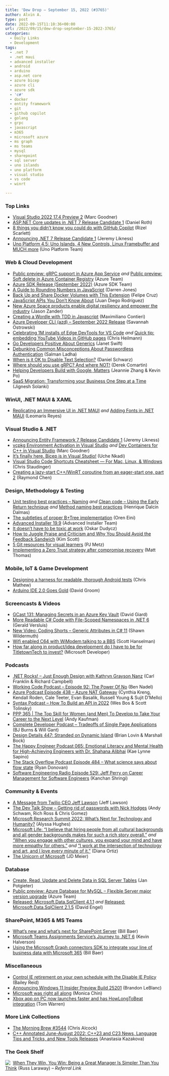 ```yaml
---
title: 'Dew Drop – September 15, 2022 (#3765)'
author: Alvin A.
type: post
date: 2022-09-15T11:10:36+00:00
url: /2022/09/15/dew-drop-september-15-2022-3765/
categories:
  - Daily Links
  - Development
tags:
  - .net 7
  - .net maui
  - advanced installer
  - android
  - arduino
  - asp.net core
  - azure bicep
  - azure cli
  - azure sdk
  - 'c#'
  - docker
  - entity framework
  - git
  - github copilot
  - golang
  - grpc
  - javascript
  - m365
  - microsoft azure
  - ms graph
  - ms teams
  - mysql
  - sharepoint
  - sql server
  - uno islands
  - uno platform
  - visual studio
  - vs code
  - winrt

---
```

### <a name="top"></a>Top Links

  * <a href="https://devblogs.microsoft.com/visualstudio/visual-studio-2022-17-4-preview-2/" target="_blank" rel="noopener">Visual Studio 2022 17.4 Preview 2</a> (Marc Goodner)
  * <a href="https://devblogs.microsoft.com/dotnet/asp-net-core-updates-in-dotnet-7-rc-1/" target="_blank" rel="noopener">ASP.NET Core updates in .NET 7 Release Candidate 1</a> (Daniel Roth)
  * <a href="https://github.blog/2022-09-14-8-things-you-didnt-know-you-could-do-with-github-copilot/" target="_blank" rel="noopener">8 things you didn’t know you could do with GitHub Copilot</a> (Rizel Scarlett)
  * <a href="https://devblogs.microsoft.com/dotnet/announcing-dotnet-7-rc-1/" target="_blank" rel="noopener">Announcing .NET 7 Release Candidate 1</a> (Jeremy Likness)
  * <a href="https://platform.uno/blog/uno-platform-4-5-uno-islands-4-new-controls-linux-framebuffer-and-much-more/" target="_blank" rel="noopener">Uno Platform 4.5: Uno Islands, 4 New Controls, Linux Framebuffer and MUCH more</a> (Uno Platform Team)

### <a name="web"></a>Web & Cloud Development

  * <a href="https://azure.microsoft.com/en-us/updates/public-preview-grpc-support-in-azure-app-service/" target="_blank" rel="noopener">Public preview: gRPC support in Azure App Service</a> _and_ <a href="https://azure.microsoft.com/en-us/updates/public-preview-soft-delete-in-azure-container-registry/" target="_blank" rel="noopener">Public preview: Soft delete in Azure Container Registry</a> (Azure Team)
  * <a href="https://devblogs.microsoft.com/azure-sdk/azure-sdk-release-september-2022/" target="_blank" rel="noopener">Azure SDK Release (September 2022)</a> (Azure SDK Team)
  * <a href="https://www.sitepoint.com/rounding-numbers-javascript/?utm_source=rss" target="_blank" rel="noopener">A Guide to Rounding Numbers in JavaScript</a> (Darren Jones)
  * <a href="https://www.docker.com/blog/back-up-and-share-docker-volumes-with-this-extension/" target="_blank" rel="noopener">Back Up and Share Docker Volumes with This Extension</a> (Felipe Cruz)
  * <a href="https://smashingmagazine.com/2022/09/javascript-api-guide/" target="_blank" rel="noopener">JavaScript APIs You Don’t Know About</a> (Juan Diego Rodríguez)
  * <a href="https://azure.microsoft.com/blog/new-azure-space-products-enable-digital-resiliency-and-empower-the-industry/" target="_blank" rel="noopener">New Azure Space products enable digital resiliency and empower the industry</a> (Jason Zander)
  * <a href="https://hackernoon.com/creating-a-wordle-with-tdd-in-javascript?source=rss" target="_blank" rel="noopener">Creating a Wordle with TDD in Javascript</a> (Maximiliano Contieri)
  * <a href="https://devblogs.microsoft.com/azure-sdk/azure-developer-cli-azd-september-2022-release/" target="_blank" rel="noopener">Azure Developer CLI (azd) – September 2022 Release</a> (Savannah Ostrowski)
  * <a href="https://christianheilmann.com/2022/09/15/celebrating-1m-installs-of-edge-devtools-for-vs-code/" target="_blank" rel="noopener">Celebrating 1M installs of Edge DevTools for VS Code</a> _and_ <a href="https://christianheilmann.com/2022/09/14/quick-tip-embedding-youtube-videos-in-github-pages/" target="_blank" rel="noopener">Quick tip: embedding YouTube Videos in GitHub pages</a> (Chris Heilmann)
  * <a href="http://www.i-programmer.info/news/98-languages/15719-go-developers-positive-about-generics-.html" target="_blank" rel="noopener">Go Developers Positive About Generics</a> (Janet Swift)
  * <a href="https://auth0.com/blog/debunking-common-misconceptions-about-passwordless-authentication/" target="_blank" rel="noopener">Debunking Common Misconceptions About Passwordless Authentication</a> (Salman Ladha)
  * <a href="https://css-tricks.com/when-is-it-ok-to-disable-text-selection/" target="_blank" rel="noopener">When is it OK to Disable Text Selection?</a> (Daniel Schwarz)
  * <a href="https://codeopinion.com/where-should-you-use-grpc-and-where-not/" target="_blank" rel="noopener">Where should you use gRPC? And where NOT!</a> (Derek Comartin)
  * <a href="http://developers.googleblog.com/2022/09/helping-developers-build-with-google-matters.html" target="_blank" rel="noopener">Helping Developers Build with Google, Matters</a> (Jeannie Zhang & Kevin Po)
  * <a href="https://www.simform.com/blog/saas-migration/" target="_blank" rel="noopener">SaaS Migration: Transforming your Business One Step at a Time</a> (Jignesh Solanki)

### <a name="silverlight"></a>WinUI, .NET MAUI & XAML

  * <a href="https://www.syncfusion.com/blogs/post/replicating-an-immersive-ui-in-net-maui.aspx?utm_source=alvinashcraft&utm_medium=email&utm_campaign=alvinashcraft_blog_edmsep22" target="_blank" rel="noopener">Replicating an Immersive UI in .NET MAUI</a> _and_ <a href="https://askxammy.com/adding-fonts-in-net-maui/" target="_blank" rel="noopener">Adding Fonts in .NET MAUI</a> (Leomaris Reyes)

### <a name="dotnet"></a>Visual Studio & .NET

  * <a href="https://devblogs.microsoft.com/dotnet/announcing-ef7-rc1/" target="_blank" rel="noopener">Announcing Entity Framework 7 Release Candidate 1</a> (Jeremy Likness)
  * <a href="https://devblogs.microsoft.com/cppblog/vcpkg-environment-activation-in-visual-studio/" target="_blank" rel="noopener">vcpkg Environment Activation in Visual Studio</a> _and_ <a href="https://devblogs.microsoft.com/cppblog/dev-containers-for-c-in-visual-studio/" target="_blank" rel="noopener">Dev Containers for C++ in Visual Studio</a> (Marc Goodner)
  * <a href="https://devblogs.microsoft.com/visualstudio/bicepforvs/" target="_blank" rel="noopener">It’s finally here. Bicep is in Visual Studio!</a> (Uche Nkadi)
  * <a href="https://twitter.com/chrisstaud/status/1569924470512533504?s=51&t=ZMgurLnMzNe2HhM7Po4Sxg" target="_blank" rel="noopener">Visual Studio Code Shortcuts Cheatsheet — For Mac, Linux, & Windows</a> (Chris Staudinger)
  * <a href="https://devblogs.microsoft.com/oldnewthing/20220914-00/?p=107175" target="_blank" rel="noopener">Creating a lazy-start C++/WinRT coroutine from an eager-start one, part 2</a> (Raymond Chen)

### <a name="design"></a>Design, Methodology & Testing

  * <a href="https://intodot.net/?p=22" target="_blank" rel="noopener">Unit testing best practices – Naming</a> _and_ <a href="https://intodot.net/?p=134" target="_blank" rel="noopener">Clean code – Using the Early Return technique</a> _and_ <a href="https://intodot.net/?p=163" target="_blank" rel="noopener">Method naming best practices</a> (Henrique Dalcin Dalmas)
  * <a href="https://ayende.com/blog/198241-B/the-subtleties-of-proper-b-tree-implementation?Key=765fc243-3526-4280-88b9-ad21fab35df5" target="_blank" rel="noopener">The subtleties of proper B+Tree implementation</a> (Oren Eini)
  * <a href="https://www.advancedinstaller.com/release-19.9.html" target="_blank" rel="noopener">Advanced Installer 19.9</a> (Advanced Installer Team)
  * <a href="https://event-driven.io/en/it_doesnt_have_to_be_toxic_at_work/" target="_blank" rel="noopener">It doesn&#8217;t have to be toxic at work</a> (Oskar Dudycz)
  * <a href="https://www.radicalcandor.com/feedback-sandwich-praise-criticism/" target="_blank" rel="noopener">How to Juggle Praise and Criticism and Why You Should Avoid the Feedback Sandwich</a> (Kim Scott)
  * <a href="https://about.gitlab.com/blog/2022/09/14/git-resources-for-visual-learners/" target="_blank" rel="noopener">5 Git resources for visual learners</a> (PJ Metz)
  * <a href="https://www.microsoft.com/security/blog/2022/09/14/implementing-a-zero-trust-strategy-after-compromise-recovery/" target="_blank" rel="noopener">Implementing a Zero Trust strategy after compromise recovery</a> (Matt Thomas)

### <a name="mobile"></a>Mobile, IoT & Game Development

  * <a href="https://eng.wealthfront.com/2022/09/14/our-android-integration-test-harness/" target="_blank" rel="noopener">Designing a harness for readable, thorough Android tests</a> (Chris Mathew)
  * <a href="https://makezine.com/article/technology/arduino/arduino-ide-2-0-goes-gold/" target="_blank" rel="noopener">Arduino IDE 2.0 Goes Gold</a> (David Groom)

### <a name="videos"></a>Screencasts & Videos

  * <a href="https://davidgiard.com/gcast-131-managing-secrets-in-an-azure-key-vault" target="_blank" rel="noopener">GCast 131: Managing Secrets in an Azure Key Vault</a> (David Giard)
  * <a href="http://www.youtube.com/watch?v=MASYQ4fffkM" target="_blank" rel="noopener">More Readable C# Code with File-Scoped Namespaces in .NET 6</a> (Gerald Versluis)
  * <a href="https://wildermuth.com/2022/09/15/coding-shorts-generic-attributes-csharp-11/" target="_blank" rel="noopener">New Video: Coding Shorts &#8211; Generic Attributes in C# 11</a> (Shawn Wildermuth)
  * <a href="http://www.youtube.com/watch?v=VR0EkCOrTcs" target="_blank" rel="noopener">Wifi enabled C64 with WiModem talking to a BBS</a> (Scott Hanselman)
  * <a href="http://www.youtube.com/watch?v=0GfiW362cL0" target="_blank" rel="noopener">How far along in product/idea development do I have to be for TitletownTech to invest?</a> (Microsoft Developer)

### <a name="podcasts"></a>Podcasts

  * <a href="https://www.spreaker.com/user/16677006/dotnetrocks-1811-just-enough-design" target="_blank" rel="noopener">.NET Rocks! &#8211; Just Enough Design with Kathryn Grayson Nanz</a> (Carl Franklin & Richard Campbell)
  * <a href="https://www.bennadel.com/blog/4321-working-code-podcast-episode-92-the-power-of-no.htm" target="_blank" rel="noopener">Working Code Podcast &#8211; Episode 92: The Power Of No</a> (Ben Nadel)
  * <a href="http://azpodcast.azurewebsites.net/post/Episode-438-Azure-NAT-Gateway" target="_blank" rel="noopener">Azure Podcast Episode 438 &#8211; Azure NAT Gateway</a> (Cynthia Kreng, Kendall Roden, Cale Teeter, Evan Basalik, Russell Young & Sujit D&#8217;Mello)
  * <a href="https://syntax.fm/show/510/how-to-build-an-api-in-2022" target="_blank" rel="noopener">Syntax Podcast &#8211; How To Build an API in 2022</a> (Wes Bos & Scott Tolinsky)
  * <a href="https://peopleandprojectspodcast.libsyn.com/ppp-365-the-top-skill-for-women-and-men-to-develop-to-take-your-career-to-the-next-level" target="_blank" rel="noopener">PPP 365 | The Top Skill for Women (and Men) To Develop to Take Your Career to the Next Level</a> (Andy Kaufman)
  * <a href="https://completedeveloperpodcast.com/tradeoffs-of-single-page-applications/?utm_source=rss&utm_medium=rss&utm_campaign=tradeoffs-of-single-page-applications" target="_blank" rel="noopener">Complete Developer Podcast &#8211; Tradeoffs of Single Page Applications</a> (BJ Burns & Will Gant)
  * <a href="https://designdetails.fm/episodes/Hx9ZBXpB" target="_blank" rel="noopener">Design Details 447: Stranded on Dynamic Island</a> (Brian Lovin & Marshall Bock)
  * <a href="https://oasisofcourage.com/065-these-3-keys-to-mental-health-are-meant-for-all-health-with-dr-shahana-alibhai/" target="_blank" rel="noopener">The Happy Engineer Podcast 065: Emotional Literacy and Mental Health for High-Achieving Engineers with Dr. Shahana Alibhai</a> (Kae Lynne Sapino)
  * <a href="https://stackoverflow.blog/2022/09/14/what-science-says-about-flow-state/" target="_blank" rel="noopener">The Stack Overflow Podcast Episode 484 &#8211; What science says about flow state</a> (Ryan Donovan)
  * <a href="http://se-radio.net/episode-529-jeff-perry-on-career-management-for-software-engineers" target="_blank" rel="noopener">Software Engineering Radio Episode 529: Jeff Perry on Career Management for Software Engineers</a> (Kanchan Shringi)

### <a name="events"></a>Community & Events

  * <a href="https://www.twilio.com/blog/a-message-from-twilio-ceo-jeff-lawson" target="_blank" rel="noopener">A Message from Twilio CEO Jeff Lawson</a> (Jeff Lawson)
  * <a href="https://www.meetup.com/the-dev-talk-show/events/288484091/" target="_blank" rel="noopener">The Dev Talk Show &#8211; Getting rid of passwords with Nick Hodges</a> (Andy Schwam, Rich Ross & Chris Gomez)
  * <a href="https://www.microsoft.com/en-us/research/blog/microsoft-research-summit-2022-whats-next-for-technology-and-humanity/" target="_blank" rel="noopener">Microsoft Research Summit 2022: What’s Next for Technology and Humanity?</a> (Alyssa Hughes)
  * <a href="https://news.microsoft.com/life/journey-from-colombia/" target="_blank" rel="noopener">Microsoft Life: “I believe that hiring people from all cultural backgrounds and all gender backgrounds makes for such a rich story overall.”</a> _and_ <a href="https://news.microsoft.com/life/empathy-for-others/" target="_blank" rel="noopener">“When you engage with other cultures, you expand your mind and have more empathy for others.”</a> _and_ <a href="https://news.microsoft.com/life/technology-and-art/" target="_blank" rel="noopener">“I work at the intersection of technology and art, and I love every minute of it.”</a> (Diana Ortiz)
  * <a href="https://jdmeier.com/unicorn-of-microsoft/" target="_blank" rel="noopener">The Unicorn of Microsoft</a> (JD Meier)

### <a name="sql"></a>Database

  * <a href="https://www.mssqltips.com/sqlservertip/7369/sql-server-crud-operation-examples/" target="_blank" rel="noopener">Create, Read, Update and Delete Data in SQL Server Tables</a> (Jan Potgieter)
  * <a href="https://azure.microsoft.com/en-us/updates/public-preview-azure-database-for-mysql-flexible-server-major-version-upgrade/" target="_blank" rel="noopener">Public preview: Azure Database for MySQL &#8211; Flexible Server major version upgrade</a> (Azure Team)
  * <a href="https://techcommunity.microsoft.com/t5/sql-server-blog/released-microsoft-data-sqlclient-4-1-1/ba-p/3626023" target="_blank" rel="noopener">Released: Microsoft.Data.SqlClient 4.1.1</a> _and_ <a href="https://techcommunity.microsoft.com/t5/sql-server-blog/released-microsoft-data-sqlclient-2-1-5/ba-p/3627818" target="_blank" rel="noopener">Released: Microsoft.Data.SqlClient 2.1.5</a> (David Engel)

### <a name="sp"></a>SharePoint, M365 & MS Teams

  * <a href="https://techcommunity.microsoft.com/t5/microsoft-sharepoint-blog/what-s-new-and-what-s-next-for-sharepoint-server/ba-p/3627729" target="_blank" rel="noopener">What’s new and what’s next for SharePoint Server</a> (Bill Baer)
  * <a href="https://devblogs.microsoft.com/dotnet/microsoft-teams-assignments-service-dotnet-6-journey/" target="_blank" rel="noopener">Microsoft Teams Assignments Service’s Journey to .NET 6</a> (Kevin Halverson)
  * <a href="https://techcommunity.microsoft.com/t5/microsoft-search-blog/using-the-microsoft-graph-connectors-sdk-to-integrate-your-line/ba-p/3627092" target="_blank" rel="noopener">Using the Microsoft Graph connectors SDK to integrate your line of business data with Microsoft 365</a> (Bill Baer)

### <a name="misc"></a>Miscellaneous

  * <a href="https://techcommunity.microsoft.com/t5/windows-it-pro-blog/control-ie-retirement-on-your-own-schedule-with-the-disable-ie/ba-p/3627725" target="_blank" rel="noopener">Control IE retirement on your own schedule with the Disable IE Policy</a> (Bailey Reid)
  * <a href="https://blogs.windows.com/windows-insider/2022/09/14/announcing-windows-11-insider-preview-build-25201/" target="_blank" rel="noopener">Announcing Windows 11 Insider Preview Build 25201</a> (Brandon LeBlanc)
  * <a href="https://www.theverge.com/2022/9/14/23353072/detachable-laptop-convertible-tablet-trend-xps-thinkpad" target="_blank" rel="noopener">Microsoft was right all along</a> (Monica Chin)
  * <a href="https://www.theverge.com/2022/9/14/23353303/microsoft-xbox-app-windows-howlongtobeat-integration-features" target="_blank" rel="noopener">Xbox app on PC now launches faster and has HowLongToBeat integration</a> (Tom Warren)

### <a name="links"></a>More Link Collections

  * <a href="https://blog.cwa.me.uk/2022/09/15/the-morning-brew-3544/" target="_blank" rel="noopener">The Morning Brew #3544</a> (Chris Alcock)
  * <a href="https://blog.jetbrains.com/clion/2022/09/cpp-annotated-jun-aug-23/" target="_blank" rel="noopener">C++ Annotated June-August 2022: C++23 and C23 News, Language Tips and Tricks, and New Tools Releases</a> (Anastasia Kazakova)

### <a name="shelf"></a>The Geek Shelf

<a href="https://www.amazon.com/dp/1250279666/?tag=amavin-20" target="_blank" rel="noopener"><img decoding="async" align="left" style="margin: 0px 4px 0px 0px; border: 0px currentcolor; border-image: none; float: left; display: inline; background-image: none;" src="https://m.media-amazon.com/images/I/51EXj+OzLlL._SS135_.jpg" border="0" /></a>&nbsp;<a href="https://www.amazon.com/dp/1250279666/?tag=amavin-20" target="_blank" rel="noopener">When They Win, You Win: Being a Great Manager Is Simpler Than You Think</a> (Russ Laraway) _&#8211; Referral Link_